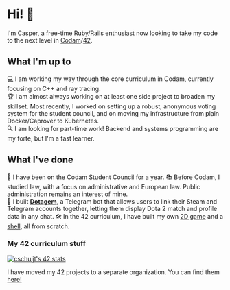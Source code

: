 # Hi! 👋
I'm Casper, a free-time Ruby/Rails enthusiast now looking to take my code to the next level in [Codam](https://codam.nl)/[42](https://42network.org).

## What I'm up to
💻 I am working my way through the core curriculum in Codam, currently focusing on C++ and ray tracing.  
🏆 I am almost always working on at least one side project to broaden my skillset. Most recently, I worked on setting up a robust, anonymous voting system for the student council, and on moving my infrastructure from plain Docker/Caprover to Kubernetes.  
🔍 I am looking for part-time work! Backend and systems programming are my forte, but I'm a fast learner.

## What I've done
🤝 I have been on the Codam Student Council for a year.
📚️ Before Codam, I studied law, with a focus on administrative and European law. Public administration remains an interest of mine.    
💎 I built __[Dotagem](https://github.com/dotagem/dotagem)__, a Telegram bot that allows users to link their Steam and Telegram accounts together, letting them display Dota 2 match and profile data in any chat.
🛠️ In the 42 curriculum, I have built my own [2D game](https://github.com/cschuijt42/so_long) and a [shell](https://github.com/cschuijt42/minishell), all from scratch.

### My 42 curriculum stuff

[![cschuijt's 42 stats](https://badge42.vercel.app/api/v2/cl9h462ml00460gl8kkwan6bt/stats?cursusId=21&coalitionId=59)](https://github.com/JaeSeoKim/badge42)

I have moved my 42 projects to a separate organization. You can find them [here!](https://github.com/cschuijt42)
